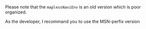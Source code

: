 Please note that the `maplessNaviEnv` is an old version which is poor organized.

As the developer, I recommand you to use the MSN-perfix version